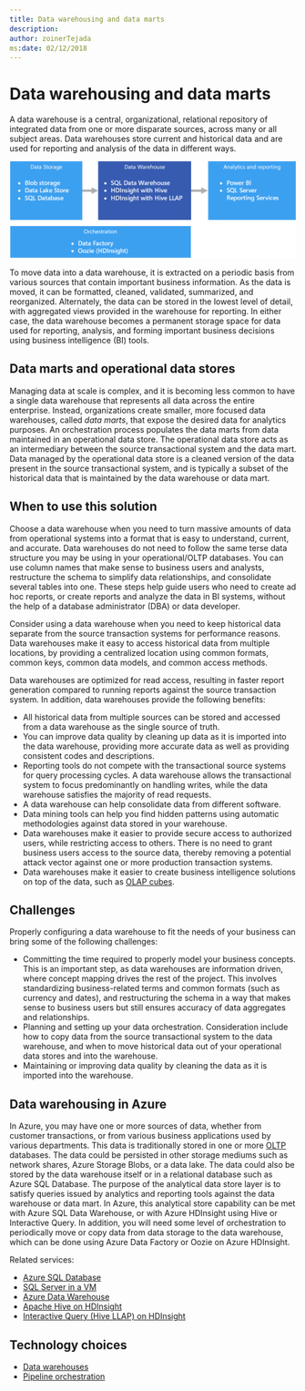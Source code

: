 ```yaml
---
title: Data warehousing and data marts
description: 
author: zoinerTejada
ms:date: 02/12/2018
---
```


# Data warehousing and data marts

A data warehouse is a central, organizational, relational repository of integrated data from one or more disparate sources, across many or all subject areas. Data warehouses store current and historical data and are used for reporting and analysis of the data in different ways.

![Data warehousing in Azure](./images/data-warehousing.png)

To move data into a data warehouse, it is extracted on a periodic basis from various sources that contain important business information. As the data is moved, it can be formatted, cleaned, validated, summarized, and reorganized. Alternately, the data can be stored in the lowest level of detail, with aggregated views provided in the warehouse for reporting. In either case, the data warehouse becomes a permanent storage space for data used for reporting, analysis, and forming important business decisions using business intelligence (BI) tools.

## Data marts and operational data stores

Managing data at scale is complex, and it is becoming less common to have a single data warehouse that represents all data across the entire enterprise. Instead, organizations create smaller, more focused data warehouses, called *data marts*, that expose the desired data for analytics purposes. An orchestration process populates the data marts from data maintained in an operational data store. The operational data store acts as an intermediary between the source transactional system and the data mart. Data managed by the operational data store is a cleaned version of the data present in the source transactional system, and is typically a subset of the historical data that is maintained by the data warehouse or data mart. 

## When to use this solution

Choose a data warehouse when you need to turn massive amounts of data from operational systems into a format that is easy to understand, current, and accurate. Data warehouses do not need to follow the same terse data structure you may be using in your operational/OLTP databases. You can use column names that make sense to business users and analysts, restructure the schema to simplify data relationships, and consolidate several tables into one. These steps help guide users who need to create ad hoc reports, or create reports and analyze the data in BI systems, without the help of a database administrator (DBA) or data developer.

Consider using a data warehouse when you need to keep historical data separate from the source transaction systems for performance reasons. Data warehouses make it easy to access historical data from multiple locations, by providing a centralized location using common formats, common keys, common data models, and common access methods.

Data warehouses are optimized for read access, resulting in faster report generation compared to running reports against the source transaction system. In addition, data warehouses provide the following benefits:

* All historical data from multiple sources can be stored and accessed from a data warehouse as the single source of truth.
* You can improve data quality by cleaning up data as it is imported into the data warehouse, providing more accurate data as well as providing consistent codes and descriptions.
* Reporting tools do not compete with the transactional source systems for query processing cycles. A data warehouse allows the transactional system to focus predominantly on handling writes, while the data warehouse satisfies the majority of read requests.
* A data warehouse can help consolidate data from different software.
* Data mining tools can help you find hidden patterns using automatic methodologies against data stored in your warehouse.
* Data warehouses make it easier to provide secure access to authorized users, while restricting access to others. There is no need to grant business users access to the source data, thereby removing a potential attack vector against one or more production transaction systems.
* Data warehouses make it easier to create business intelligence solutions on top of the data, such as [OLAP cubes](online-analytical-processing.md).

## Challenges

Properly configuring a data warehouse to fit the needs of your business can bring some of the following challenges:

* Committing the time required to properly model your business concepts. This is an important step, as data warehouses are information driven, where concept mapping drives the rest of the project. This involves standardizing business-related terms and common formats (such as currency and dates), and restructuring the schema in a way that makes sense to business users but still ensures accuracy of data aggregates and relationships.
* Planning and setting up your data orchestration. Consideration include how to copy data from the source transactional system to the data warehouse, and when to move historical data out of your operational data stores and into the warehouse.
* Maintaining or improving data quality by cleaning the data as it is imported into the warehouse.

## Data warehousing in Azure

In Azure, you may have one or more sources of data, whether from customer transactions, or from various business applications used by various departments. This data is traditionally stored in one or more [OLTP](online-transaction-processing.md) databases. The data could be persisted in other storage mediums such as network shares, Azure Storage Blobs, or a data lake. The data could also be stored by the data warehouse itself or in a relational database such as Azure SQL Database. The purpose of the analytical data store layer is to satisfy queries issued by analytics and reporting tools against the data warehouse or data mart. In Azure, this analytical store capability can be met with Azure SQL Data Warehouse, or with Azure HDInsight using Hive or Interactive Query. In addition, you will need some level of orchestration to periodically move or copy data from data storage to the data warehouse, which can be done using Azure Data Factory or Oozie on Azure HDInsight.

Related services:

* [Azure SQL Database](/azure/sql-database/)
* [SQL Server in a VM](/sql/sql-server/sql-server-technical-documentation)
* [Azure Data Warehouse](/azure/sql-data-warehouse/sql-data-warehouse-overview-what-is)
* [Apache Hive on HDInsight](/azure/hdinsight/hadoop/hdinsight-use-hive)
* [Interactive Query (Hive LLAP) on HDInsight](/azure/hdinsight/interactive-query/apache-interactive-query-get-started)


## Technology choices

- [Data warehouses](../technology-choices/data-warehouses.md)
- [Pipeline orchestration](../technology-choices/pipeline-orchestration-data-movement.md)

